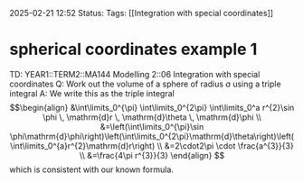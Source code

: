 2025-02-21 12:52
Status: 
Tags: [[Integration with special coordinates]]
# spherical coordinates example 1

TD: YEAR1::TERM2::MA144 Modelling 2::06 Integration with special coordinates
Q: Work out the volume of a sphere of radius $a$ using a triple integral
A: We write this as the triple integral $$\begin{align}
&\int\limits_0^{\pi} \int\limits_0^{2\pi} \int\limits_0^a r^{2}\sin \phi \, \mathrm{d}r \, \mathrm{d}\theta \, \mathrm{d}\phi \\
&=\left(\int\limits_0^{\pi}\sin \phi\mathrm{d}\phi\right)\left(\int\limits_0^{2\pi}\mathrm{d}\theta\right)\left(\int\limits_0^{a}r^{2}\mathrm{d}r\right) \\
&=2\cdot2\pi \cdot \frac{a^{3}}{3} \\
&=\frac{4\pi r^{3}}{3}
\end{align}
$$which is consistent with our known formula.